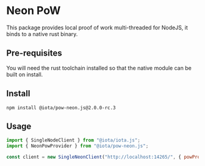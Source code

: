 # Neon PoW

This package provides local proof of work multi-threaded for NodeJS, it binds to a native rust binary.

## Pre-requisites

You will need the rust toolchain installed so that the native module can be built on install.

## Install

```shell
npm install @iota/pow-neon.js@2.0.0-rc.3

```
## Usage

```js
import { SingleNodeClient } from "@iota/iota.js";
import { NeonPowProvider } from "@iota/pow-neon.js";

const client = new SingleNeonClient("http://localhost:14265/", { powProvider: new NeonPowProvider() });
```

